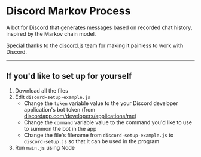 # Discord Markov Process

A bot for [Discord](https://discordapp.com/) that generates messages based on recorded chat history, inspired by the Markov chain model.

Special thanks to the [discord.js](https://discord.js.org) team for making it painless to work with Discord.

---

## If you'd like to set up for yourself

1. Download all the files
1. Edit `discord-setup-example.js`
    - Change the `token` variable value to the your Discord developer application's bot token (from [discordapp.com/developers/applications/me](https://discordapp.com/developers/applications/me))
    - Change the `command` variable value to the command you'd like to use to summon the bot in the app
    - Change the file's filename from `discord-setup-example.js` to `discord-setup.js` so that it can be used in the program
1. Run `main.js` using Node